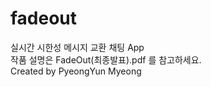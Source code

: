 # fadeout
실시간 시한성 메시지 교환 채팅 App              
작품 설명은 FadeOut(최종발표).pdf 를 참고하세요.            
Created by PyeongYun Myeong
